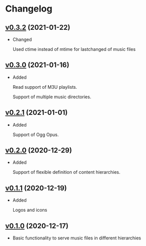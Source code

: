 # Changelog

## [v0.3.2](https://gitlab.com/mipimipi/muserv/-/tags/v0.3.2) (2021-01-22)

* Changed

  Used ctime instead of mtime for lastchanged of music files

## [v0.3.0](https://gitlab.com/mipimipi/muserv/-/tags/v0.3.0) (2021-01-16)

* Added

  Read support of M3U playlists.

  Support of multiple music directories.


## [v0.2.1](https://gitlab.com/mipimipi/muserv/-/tags/v0.2.1) (2021-01-01)

* Added

  Support of Ogg Opus.

## [v0.2.0](https://gitlab.com/mipimipi/muserv/-/tags/v0.2.0) (2020-12-29)

* Added

  Support of flexible definition of content hierarchies.

## [v0.1.1](https://gitlab.com/mipimipi/muserv/-/tags/v0.1.1) (2020-12-19)

* Added

  Logos and icons


## [v0.1.0](https://gitlab.com/mipimipi/muserv/-/tags/v0.1.0) (2020-12-17)

* Basic functionality to serve music files in different hierarchies